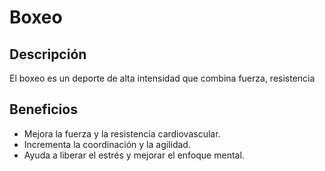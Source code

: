 # Boxeo

## Descripción
El boxeo es un deporte de alta intensidad que combina fuerza, resistencia

## Beneficios
- Mejora la fuerza y la resistencia cardiovascular.
- Incrementa la coordinación y la agilidad.
- Ayuda a liberar el estrés y mejorar el enfoque mental.